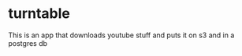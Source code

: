 turntable
=========

This is an app that downloads youtube stuff and puts it on s3 and in a postgres db
